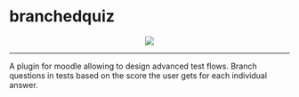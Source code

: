 # branchedquiz

<p align="center">
  <img src="https://travis-ci.com/azanov/branchedquiz.svg?token=8H1jA9Kr31SMgG3dzKAZ&branch=master"/>
</p>

-------

A plugin for moodle allowing to design advanced test flows. Branch questions in tests based on the score the user gets for each individual answer.
